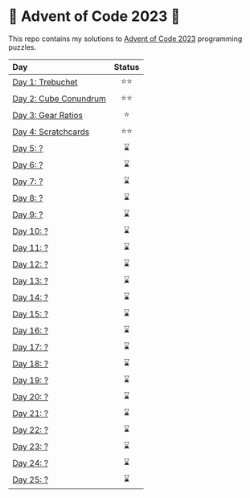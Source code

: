 # 🎄 Advent of Code 2023 🎄

This repo contains my solutions to [Advent of Code 2023](https://adventofcode.com/2023) programming puzzles.

| Day                           | Status |
| :---------------------------- | :----: |
| [Day 1: Trebuchet](./01)      |  ⭐⭐  |
| [Day 2: Cube Conundrum](./02) |  ⭐⭐  |
| [Day 3: Gear Ratios](./03)    |   ⭐   |
| [Day 4: Scratchcards](./04)   |  ⭐⭐  |
| [Day 5: ?](./05)              |   ⌛   |
| [Day 6: ?](./06)              |   ⌛   |
| [Day 7: ?](./07)              |   ⌛   |
| [Day 8: ?](./08)              |   ⌛   |
| [Day 9: ?](./09)              |   ⌛   |
| [Day 10: ?](./10)             |   ⌛   |
| [Day 11: ?](./11)             |   ⌛   |
| [Day 12: ?](./12)             |   ⌛   |
| [Day 13: ?](./13)             |   ⌛   |
| [Day 14: ?](./14)             |   ⌛   |
| [Day 15: ?](./15)             |   ⌛   |
| [Day 16: ?](./16)             |   ⌛   |
| [Day 17: ?](./17)             |   ⌛   |
| [Day 18: ?](./18)             |   ⌛   |
| [Day 19: ?](./19)             |   ⌛   |
| [Day 20: ?](./20)             |   ⌛   |
| [Day 21: ?](./21)             |   ⌛   |
| [Day 22: ?](./22)             |   ⌛   |
| [Day 23: ?](./23)             |   ⌛   |
| [Day 24: ?](./24)             |   ⌛   |
| [Day 25: ?](./25)             |   ⌛   |
